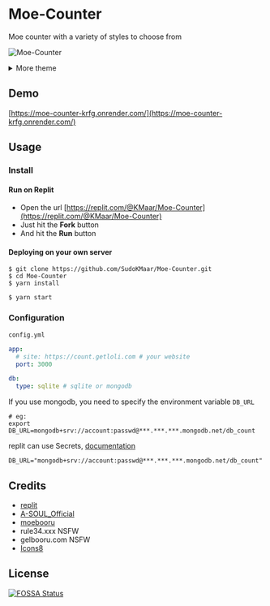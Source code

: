 # Moe-Counter

Moe counter with a variety of styles to choose from

![Moe-Counter](https://moe-counter-krfg.onrender.com/get/@Moe-counter.github)

<details>
<summary>More theme</summary>

##### asoul

![asoul](https://moe-counter-krfg.onrender.com/get/@demo?theme=asoul)

##### moebooru

![moebooru](https://moe-counter-krfg.onrender.com/get/@demo?theme=moebooru)

##### rule34

![Rule34](https://moe-counter-krfg.onrender.com/get/@demo?theme=rule34)

##### gelbooru

![Gelbooru](https://moe-counter-krfg.onrender.com/get/@demo?theme=gelbooru)</details>

## Demo

[https://moe-counter-krfg.onrender.com/](https://moe-counter-krfg.onrender.com/)

## Usage

### Install

#### Run on Replit

- Open the url [https://replit.com/@KMaar/Moe-Counter](https://replit.com/@KMaar/Moe-Counter)
- Just hit the **Fork** button
- And hit the **Run** button

#### Deploying on your own server

```shell
$ git clone https://github.com/SudoKMaar/Moe-Counter.git
$ cd Moe-Counter
$ yarn install

$ yarn start
```

### Configuration

`config.yml`

```yaml
app:
  # site: https://count.getloli.com # your website
  port: 3000

db:
  type: sqlite # sqlite or mongodb
```

If you use mongodb, you need to specify the environment variable `DB_URL`

```shell
# eg:
export DB_URL=mongodb+srv://account:passwd@***.***.***.mongodb.net/db_count
```

replit can use Secrets, [documentation](https://docs.replit.com/programming-ide/storing-sensitive-information-environment-variables)

```
DB_URL="mongodb+srv://account:passwd@***.***.***.mongodb.net/db_count"
```

## Credits

- [replit](https://replit.com/)
- [A-SOUL_Official](https://space.bilibili.com/703007996)
- [moebooru](https://github.com/moebooru/moebooru)
- rule34.xxx NSFW
- gelbooru.com NSFW
- [Icons8](https://icons8.com/icons/set/star)

## License

[![FOSSA Status](https://app.fossa.com/api/projects/git%2Bgithub.com%2Fjourney-ad%2FMoe-Counter.svg?type=large)](https://app.fossa.com/projects/git%2Bgithub.com%2Fjourney-ad%2FMoe-Counter?ref=badge_large)

